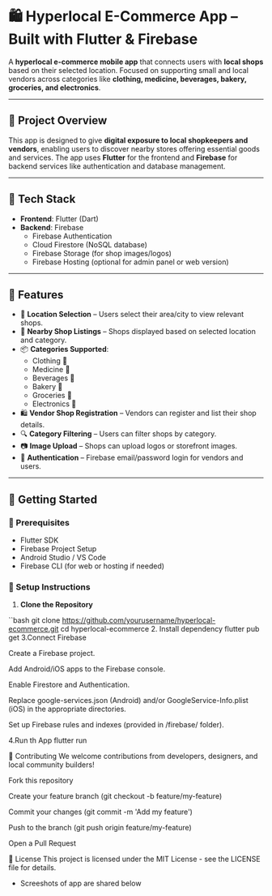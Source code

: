 # 🛍️ Hyperlocal E-Commerce App – Built with Flutter & Firebase

A **hyperlocal e-commerce mobile app** that connects users with **local shops** based on their selected location. Focused on supporting small and local vendors across categories like **clothing, medicine, beverages, bakery, groceries, and electronics**.

---

## 🌟 Project Overview

This app is designed to give **digital exposure to local shopkeepers and vendors**, enabling users to discover nearby stores offering essential goods and services. The app uses **Flutter** for the frontend and **Firebase** for backend services like authentication and database management.

---

## 🧰 Tech Stack

- **Frontend**: Flutter (Dart)
- **Backend**: Firebase
  - Firebase Authentication
  - Cloud Firestore (NoSQL database)
  - Firebase Storage (for shop images/logos)
  - Firebase Hosting (optional for admin panel or web version)

---

## 📱 Features

- 📍 **Location Selection** – Users select their area/city to view relevant shops.
- 🏪 **Nearby Shop Listings** – Shops displayed based on selected location and category.
- 📦 **Categories Supported**:
  - Clothing 👕
  - Medicine 💊
  - Beverages 🥤
  - Bakery 🍞
  - Groceries 🥦
  - Electronics 📱
- 🛍️ **Vendor Shop Registration** – Vendors can register and list their shop details.
- 🔍 **Category Filtering** – Users can filter shops by category.
- 📷 **Image Upload** – Shops can upload logos or storefront images.
- 🔐 **Authentication** – Firebase email/password login for vendors and users.

---

## 🚀 Getting Started

### 🔧 Prerequisites

- Flutter SDK
- Firebase Project Setup
- Android Studio / VS Code
- Firebase CLI (for web or hosting if needed)

### 🔌 Setup Instructions

1. **Clone the Repository**

``bash
git clone https://github.com/yourusername/hyperlocal-ecommerce.git
cd hyperlocal-ecommerce
2. Install dependency 
flutter pub get
3.Connect Firebase

Create a Firebase project.

Add Android/iOS apps to the Firebase console.

Enable Firestore and Authentication.

Replace google-services.json (Android) and/or GoogleService-Info.plist (iOS) in the appropriate directories.

Set up Firebase rules and indexes (provided in /firebase/ folder).

4.Run th App
flutter run

🤝 Contributing
We welcome contributions from developers, designers, and local community builders!

Fork this repository

Create your feature branch (git checkout -b feature/my-feature)

Commit your changes (git commit -m 'Add my feature')

Push to the branch (git push origin feature/my-feature)

Open a Pull Request

📄 License
This project is licensed under the MIT License - see the LICENSE file for details.

* Screeshots of app are shared below
  
